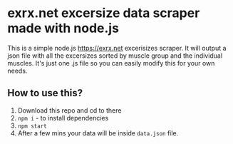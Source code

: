 # exrx.net excersize data scraper made with node.js
This is a simple node.js https://exrx.net excerisizes scraper. It will output a json file with all the excersizes sorted by muscle group and the individual muscles. It's just one .js file so you can easily modify this for your own needs.

## How to use this?
1. Download this repo and cd to there
2. ``npm i`` - to install dependencies
3. ``npm start``
4. After a few mins your data will be inside ``data.json`` file.
